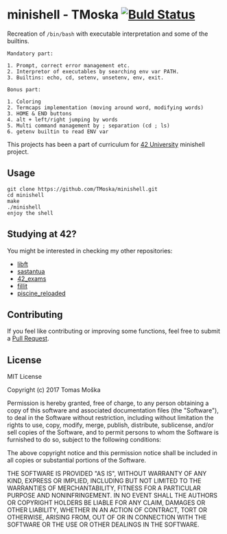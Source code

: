 minishell - TMoska [![Buld Status](https://travis-ci.org/TMoska/minishell.svg)](https://travis-ci.org/TMoska/minishell.svg)
===

Recreation of `/bin/bash` with executable interpretation and some of the builtins.

```
Mandatory part:

1. Prompt, correct error management etc.
2. Interpretor of executables by searching env var PATH.
3. Builtins: echo, cd, setenv, unsetenv, env, exit.

Bonus part:

1. Coloring
2. Termcaps implementation (moving around word, modifying words)
3. HOME & END buttons
4. alt + left/right jumping by words
5. Multi command management by ; separation (cd ; ls)
6. getenv builtin to read ENV var

```

This projects has been a part of curriculum for [42 University](https://www.42.us.org) minishell project.

Usage
---

```
git clone https://github.com/TMoska/minishell.git
cd minishell
make
./minishell
enjoy the shell
```

Studying at 42?
---

You might be interested in checking my other repositories:
- [libft](https://www.github.com/TMoska/libft)
- [sastantua](https://github.com/TMoska/sastantua)
- [42_exams](https://github.com/TMoska/42_exams)
- [fillit](https://github.com/TMoska/fillit)
- [piscine_reloaded](https://github.com/TMoska/piscine_reloaded)

Contributing
---

If you feel like contributing or improving some functions, feel free to submit a [Pull Request](https://github.com/TMoska/ft_ls/pulls).

License
---

MIT License

Copyright (c) 2017 Tomas Moška

Permission is hereby granted, free of charge, to any person obtaining a copy
of this software and associated documentation files (the "Software"), to deal
in the Software without restriction, including without limitation the rights
to use, copy, modify, merge, publish, distribute, sublicense, and/or sell
copies of the Software, and to permit persons to whom the Software is
furnished to do so, subject to the following conditions:

The above copyright notice and this permission notice shall be included in all
copies or substantial portions of the Software.

THE SOFTWARE IS PROVIDED "AS IS", WITHOUT WARRANTY OF ANY KIND, EXPRESS OR
IMPLIED, INCLUDING BUT NOT LIMITED TO THE WARRANTIES OF MERCHANTABILITY,
FITNESS FOR A PARTICULAR PURPOSE AND NONINFRINGEMENT. IN NO EVENT SHALL THE
AUTHORS OR COPYRIGHT HOLDERS BE LIABLE FOR ANY CLAIM, DAMAGES OR OTHER
LIABILITY, WHETHER IN AN ACTION OF CONTRACT, TORT OR OTHERWISE, ARISING FROM,
OUT OF OR IN CONNECTION WITH THE SOFTWARE OR THE USE OR OTHER DEALINGS IN THE
SOFTWARE.

